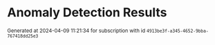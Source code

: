 # Anomaly Detection Results


<sup>Generated at 2024-04-09 11:21:34 for subscription with id `4913be3f-a345-4652-9bba-767418dd25e3`</sup>
